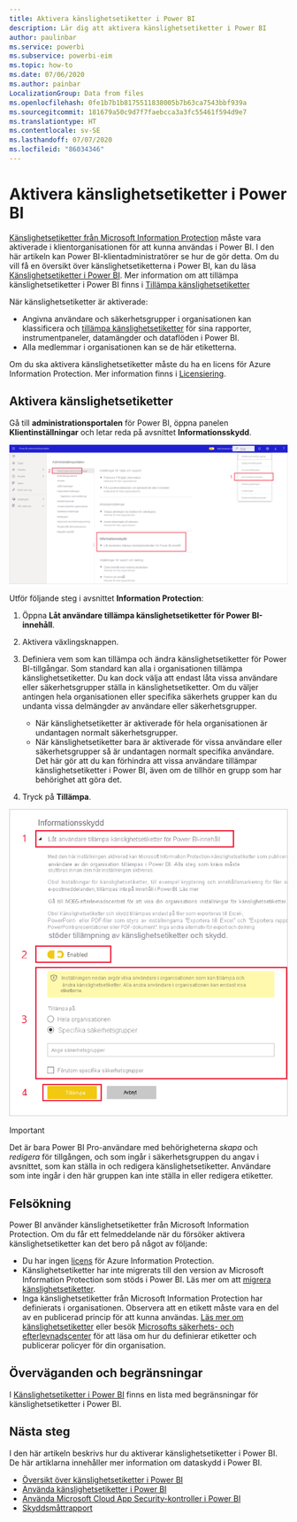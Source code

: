 ```yaml
---
title: Aktivera känslighetsetiketter i Power BI
description: Lär dig att aktivera känslighetsetiketter i Power BI
author: paulinbar
ms.service: powerbi
ms.subservice: powerbi-eim
ms.topic: how-to
ms.date: 07/06/2020
ms.author: painbar
LocalizationGroup: Data from files
ms.openlocfilehash: 0fe1b7b1b8175511838005b7b63ca7543bbf939a
ms.sourcegitcommit: 181679a50c9d7f7faebcca3a3fc55461f594d9e7
ms.translationtype: HT
ms.contentlocale: sv-SE
ms.lasthandoff: 07/07/2020
ms.locfileid: "86034346"
---
```

# <a name="enable-sensitivity-labels-in-power-bi"></a>Aktivera känslighetsetiketter i Power BI

[Känslighetsetiketter från Microsoft Information Protection](https://docs.microsoft.com/microsoft-365/compliance/sensitivity-labels) måste vara aktiverade i klientorganisationen för att kunna användas i Power BI. I den här artikeln kan Power BI-klientadministratörer se hur de gör detta. Om du vill få en översikt över känslighetsetiketterna i Power BI, kan du läsa [Känslighetsetiketter i Power BI](service-security-sensitivity-label-overview.md). Mer information om att tillämpa känslighetsetiketter i Power BI finns i [Tillämpa känslighetsetiketter](./service-security-apply-data-sensitivity-labels.md) 

När känslighetsetiketter är aktiverade:

* Angivna användare och säkerhetsgrupper i organisationen kan klassificera och [tillämpa känslighetsetiketter](./service-security-apply-data-sensitivity-labels.md) för sina rapporter, instrumentpaneler, datamängder och dataflöden i Power BI.
* Alla medlemmar i organisationen kan se de här etiketterna.

Om du ska aktivera känslighetsetiketter måste du ha en licens för Azure Information Protection. Mer information finns i [Licensiering](service-security-sensitivity-label-overview.md#licensing).

## <a name="enable-sensitivity-labels"></a>Aktivera känslighetsetiketter

Gå till **administrationsportalen** för Power BI, öppna panelen **Klientinställningar** och letar reda på avsnittet **Informationsskydd**.

![Leta rätt på avsnittet Information Protection](media/service-security-enable-data-sensitivity-labels/enable-data-sensitivity-labels-01.png)

Utför följande steg i avsnittet **Information Protection**:
1. Öppna **Låt användare tillämpa känslighetsetiketter för Power BI-innehåll**.
1. Aktivera växlingsknappen.
1. Definiera vem som kan tillämpa och ändra känslighetsetiketter för Power BI-tillgångar. Som standard kan alla i organisationen tillämpa känslighetsetiketter. Du kan dock välja att endast låta vissa användare eller säkerhetsgrupper ställa in känslighetsetiketter. Om du väljer antingen hela organisationen eller specifika säkerhets grupper kan du undanta vissa delmängder av användare eller säkerhetsgrupper.
   
   * När känslighetsetiketter är aktiverade för hela organisationen är undantagen normalt säkerhetsgrupper.
   * När känslighetsetiketter bara är aktiverade för vissa användare eller säkerhetsgrupper så är undantagen normalt specifika användare.  
    Det här gör att du kan förhindra att vissa användare tillämpar känslighetsetiketter i Power BI, även om de tillhör en grupp som har behörighet att göra det.

1. Tryck på **Tillämpa**.

![Aktivera känslighetsetiketter](media/service-security-enable-data-sensitivity-labels/enable-data-sensitivity-labels-02.png)

> [!IMPORTANT]
> Det är bara Power BI Pro-användare med behörigheterna *skapa* och *redigera* för tillgången, och som ingår i säkerhetsgruppen du angav i avsnittet, som kan ställa in och redigera känslighetsetiketter. Användare som inte ingår i den här gruppen kan inte ställa in eller redigera etiketter.  

## <a name="troubleshooting"></a>Felsökning

Power BI använder känslighetsetiketter från Microsoft Information Protection. Om du får ett felmeddelande när du försöker aktivera känslighetsetiketter kan det bero på något av följande:

* Du har ingen [licens](service-security-sensitivity-label-overview.md#licensing) för Azure Information Protection.
* Känslighetsetiketter har inte migrerats till den version av Microsoft Information Protection som stöds i Power BI. Läs mer om att [migrera känslighetsetiketter](https://docs.microsoft.com/azure/information-protection/configure-policy-migrate-labels).
* Inga känslighetsetiketter från Microsoft Information Protection har definierats i organisationen. Observera att en etikett måste vara en del av en publicerad princip för att kunna användas. [Läs mer om känslighetsetiketter](https://docs.microsoft.com/Office365/SecurityCompliance/sensitivity-labels) eller besök [Microsofts säkerhets- och efterlevnadscenter](https://sip.protection.office.com/sensitivity?flight=EnableMIPLabels) för att läsa om hur du definierar etiketter och publicerar policyer för din organisation.

## <a name="considerations-and-limitations"></a>Överväganden och begränsningar

I [Känslighetsetiketter i Power BI](service-security-sensitivity-label-overview.md#limitations) finns en lista med begränsningar för känslighetsetiketter i Power BI.

## <a name="next-steps"></a>Nästa steg

I den här artikeln beskrivs hur du aktiverar känslighetsetiketter i Power BI. De här artiklarna innehåller mer information om dataskydd i Power BI. 

* [Översikt över känslighetsetiketter i Power BI](service-security-sensitivity-label-overview.md)
* [Använda känslighetsetiketter i Power BI](../collaborate-share/service-security-apply-data-sensitivity-labels.md)
* [Använda Microsoft Cloud App Security-kontroller i Power BI](service-security-using-microsoft-cloud-app-security-controls.md)
* [Skyddsmåttrapport](service-security-data-protection-metrics-report.md)